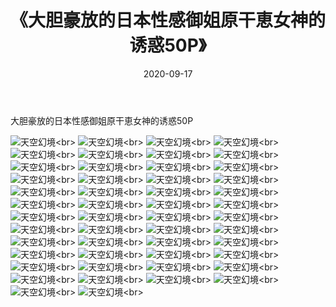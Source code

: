 ﻿---
layout: post
title: 《大胆豪放的日本性感御姐原干恵女神的诱惑50P》
date: 2020-09-17
img: http://photo.orgx.cf/性感/2020/大胆豪放的日本性感御姐原干恵女神的诱惑50P/000.jpg
tags: [美女,性感,泳衣]
---

大胆豪放的日本性感御姐原干恵女神的诱惑50P



![天空幻境](http://photo.orgx.cf/性感/2020/大胆豪放的日本性感御姐原干恵女神的诱惑50P/001.jpg''天空幻境'')<br>
![天空幻境](http://photo.orgx.cf/性感/2020/大胆豪放的日本性感御姐原干恵女神的诱惑50P/002.jpg''天空幻境'')<br>
![天空幻境](http://photo.orgx.cf/性感/2020/大胆豪放的日本性感御姐原干恵女神的诱惑50P/003.jpg''天空幻境'')<br>
![天空幻境](http://photo.orgx.cf/性感/2020/大胆豪放的日本性感御姐原干恵女神的诱惑50P/004.jpg''天空幻境'')<br>
![天空幻境](http://photo.orgx.cf/性感/2020/大胆豪放的日本性感御姐原干恵女神的诱惑50P/005.jpg''天空幻境'')<br>
![天空幻境](http://photo.orgx.cf/性感/2020/大胆豪放的日本性感御姐原干恵女神的诱惑50P/006.jpg''天空幻境'')<br>
![天空幻境](http://photo.orgx.cf/性感/2020/大胆豪放的日本性感御姐原干恵女神的诱惑50P/007.jpg''天空幻境'')<br>
![天空幻境](http://photo.orgx.cf/性感/2020/大胆豪放的日本性感御姐原干恵女神的诱惑50P/008.jpg''天空幻境'')<br>
![天空幻境](http://photo.orgx.cf/性感/2020/大胆豪放的日本性感御姐原干恵女神的诱惑50P/009.jpg''天空幻境'')<br>
![天空幻境](http://photo.orgx.cf/性感/2020/大胆豪放的日本性感御姐原干恵女神的诱惑50P/010.jpg''天空幻境'')<br>
![天空幻境](http://photo.orgx.cf/性感/2020/大胆豪放的日本性感御姐原干恵女神的诱惑50P/011.jpg''天空幻境'')<br>
![天空幻境](http://photo.orgx.cf/性感/2020/大胆豪放的日本性感御姐原干恵女神的诱惑50P/012.jpg''天空幻境'')<br>
![天空幻境](http://photo.orgx.cf/性感/2020/大胆豪放的日本性感御姐原干恵女神的诱惑50P/013.jpg''天空幻境'')<br>
![天空幻境](http://photo.orgx.cf/性感/2020/大胆豪放的日本性感御姐原干恵女神的诱惑50P/014.jpg''天空幻境'')<br>
![天空幻境](http://photo.orgx.cf/性感/2020/大胆豪放的日本性感御姐原干恵女神的诱惑50P/015.jpg''天空幻境'')<br>
![天空幻境](http://photo.orgx.cf/性感/2020/大胆豪放的日本性感御姐原干恵女神的诱惑50P/016.jpg''天空幻境'')<br>
![天空幻境](http://photo.orgx.cf/性感/2020/大胆豪放的日本性感御姐原干恵女神的诱惑50P/017.jpg''天空幻境'')<br>
![天空幻境](http://photo.orgx.cf/性感/2020/大胆豪放的日本性感御姐原干恵女神的诱惑50P/018.jpg''天空幻境'')<br>
![天空幻境](http://photo.orgx.cf/性感/2020/大胆豪放的日本性感御姐原干恵女神的诱惑50P/019.jpg''天空幻境'')<br>
![天空幻境](http://photo.orgx.cf/性感/2020/大胆豪放的日本性感御姐原干恵女神的诱惑50P/020.jpg''天空幻境'')<br>
![天空幻境](http://photo.orgx.cf/性感/2020/大胆豪放的日本性感御姐原干恵女神的诱惑50P/021.jpg''天空幻境'')<br>
![天空幻境](http://photo.orgx.cf/性感/2020/大胆豪放的日本性感御姐原干恵女神的诱惑50P/022.jpg''天空幻境'')<br>
![天空幻境](http://photo.orgx.cf/性感/2020/大胆豪放的日本性感御姐原干恵女神的诱惑50P/023.jpg''天空幻境'')<br>
![天空幻境](http://photo.orgx.cf/性感/2020/大胆豪放的日本性感御姐原干恵女神的诱惑50P/024.jpg''天空幻境'')<br>
![天空幻境](http://photo.orgx.cf/性感/2020/大胆豪放的日本性感御姐原干恵女神的诱惑50P/025.jpg''天空幻境'')<br>
![天空幻境](http://photo.orgx.cf/性感/2020/大胆豪放的日本性感御姐原干恵女神的诱惑50P/026.jpg''天空幻境'')<br>
![天空幻境](http://photo.orgx.cf/性感/2020/大胆豪放的日本性感御姐原干恵女神的诱惑50P/027.jpg''天空幻境'')<br>
![天空幻境](http://photo.orgx.cf/性感/2020/大胆豪放的日本性感御姐原干恵女神的诱惑50P/028.jpg''天空幻境'')<br>
![天空幻境](http://photo.orgx.cf/性感/2020/大胆豪放的日本性感御姐原干恵女神的诱惑50P/029.jpg''天空幻境'')<br>
![天空幻境](http://photo.orgx.cf/性感/2020/大胆豪放的日本性感御姐原干恵女神的诱惑50P/030.jpg''天空幻境'')<br>
![天空幻境](http://photo.orgx.cf/性感/2020/大胆豪放的日本性感御姐原干恵女神的诱惑50P/031.jpg''天空幻境'')<br>
![天空幻境](http://photo.orgx.cf/性感/2020/大胆豪放的日本性感御姐原干恵女神的诱惑50P/032.jpg''天空幻境'')<br>
![天空幻境](http://photo.orgx.cf/性感/2020/大胆豪放的日本性感御姐原干恵女神的诱惑50P/033.jpg''天空幻境'')<br>
![天空幻境](http://photo.orgx.cf/性感/2020/大胆豪放的日本性感御姐原干恵女神的诱惑50P/034.jpg''天空幻境'')<br>
![天空幻境](http://photo.orgx.cf/性感/2020/大胆豪放的日本性感御姐原干恵女神的诱惑50P/035.jpg''天空幻境'')<br>
![天空幻境](http://photo.orgx.cf/性感/2020/大胆豪放的日本性感御姐原干恵女神的诱惑50P/036.jpg''天空幻境'')<br>
![天空幻境](http://photo.orgx.cf/性感/2020/大胆豪放的日本性感御姐原干恵女神的诱惑50P/037.jpg''天空幻境'')<br>
![天空幻境](http://photo.orgx.cf/性感/2020/大胆豪放的日本性感御姐原干恵女神的诱惑50P/038.jpg''天空幻境'')<br>
![天空幻境](http://photo.orgx.cf/性感/2020/大胆豪放的日本性感御姐原干恵女神的诱惑50P/039.jpg''天空幻境'')<br>
![天空幻境](http://photo.orgx.cf/性感/2020/大胆豪放的日本性感御姐原干恵女神的诱惑50P/040.jpg''天空幻境'')<br>
![天空幻境](http://photo.orgx.cf/性感/2020/大胆豪放的日本性感御姐原干恵女神的诱惑50P/041.jpg''天空幻境'')<br>
![天空幻境](http://photo.orgx.cf/性感/2020/大胆豪放的日本性感御姐原干恵女神的诱惑50P/042.jpg''天空幻境'')<br>
![天空幻境](http://photo.orgx.cf/性感/2020/大胆豪放的日本性感御姐原干恵女神的诱惑50P/043.jpg''天空幻境'')<br>
![天空幻境](http://photo.orgx.cf/性感/2020/大胆豪放的日本性感御姐原干恵女神的诱惑50P/044.jpg''天空幻境'')<br>
![天空幻境](http://photo.orgx.cf/性感/2020/大胆豪放的日本性感御姐原干恵女神的诱惑50P/045.jpg''天空幻境'')<br>
![天空幻境](http://photo.orgx.cf/性感/2020/大胆豪放的日本性感御姐原干恵女神的诱惑50P/046.jpg''天空幻境'')<br>
![天空幻境](http://photo.orgx.cf/性感/2020/大胆豪放的日本性感御姐原干恵女神的诱惑50P/047.jpg''天空幻境'')<br>
![天空幻境](http://photo.orgx.cf/性感/2020/大胆豪放的日本性感御姐原干恵女神的诱惑50P/048.jpg''天空幻境'')<br>
![天空幻境](http://photo.orgx.cf/性感/2020/大胆豪放的日本性感御姐原干恵女神的诱惑50P/049.jpg''天空幻境'')<br>
![天空幻境](http://photo.orgx.cf/性感/2020/大胆豪放的日本性感御姐原干恵女神的诱惑50P/050.jpg''天空幻境'')<br>